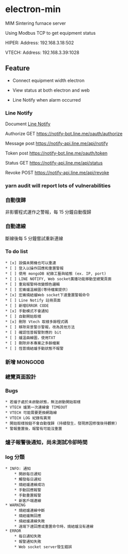 # electron-min

MIM Sintering furnace server

Using Modbus TCP to get equipment status

HIPER:
    Address: 192.168.3.18:502

VTECH:
    Address: 192.168.3.39:1028

## Feature

* Connect equipment width electron

* View status at both electron and web

* Line Notify when alarm occurred

### Line Notify

Document [Line Notify](https://notify-bot.line.me/doc/en/)

Authorize GET https://notify-bot.line.me/oauth/authorize

Message post https://notify-api.line.me/api/notify

Token post https://notify-bot.line.me/oauth/token

Status GET https://notify-api.line.me/api/status
 
Revoke POST https://notify-api.line.me/api/revoke

### yarn audit will report lots of vulnerabilities

### 自動復歸

非影響程式運作之警報，每 15 分鐘自動復歸

### 自動連線

斷線後每 5 分鐘嘗試重新連線

### To do list 
    * [x] 設備未開機也可以重連 
    * [ ] 登入以操作回應和重置警報
    * [ ] 使用 mongoDB 紀錄工藝與組態 (ex. IP, port)
    * [ ] LINE NOTIFY, Web socket廣播功能移動至總覽頁面
    * [ ] 重寫報警時改變顏色邏輯
    * [ ] 宏崙爐溫線圖(等待檔案提供)
    * [x] 宏崙燒結爐Web socket下達重置警報命令
    * [ ] Line Notify 註冊頁面
    * [ ] 新增ERROR CODE
    * [x] 手動模式不會通知
    * [ ] 自動開始取樣
    * [x] 刪除 Vtech 取樣多餘程式碼
    * [ ] 移除背景警示警報，改為其他方法
    * [ ] 確認恆普報警對應的 bit
    * [ ] 爐溫曲線圖，使用TXT
    * [ ] 刪除非本專案之多餘檔案
    * [ ] 恆普燒結爐手動狀態不報警
 
### 新增 MONGODB


### 總覽頁面設計


### Bugs
    * 若爐子處於未啟動狀態，無法啟動開始取樣
    * VTECH 爐第一次連線會 TIMEOUT
    * VTECH 可能需要更換網路線
    * VTECH LOG 紀錄有異常
    * 開始取樣按鈕不會自動復歸 (持續發生，發現原因修復後待觀察)
    * 警報重置後，報警有可能沒重置

### 爐子報警後通知，尚未測試冷卻時間

### log 分類
    * INFO: 通知
        * 開啟每日通知
        * 觸發每日通知
        * 燒結爐連線成功
        * 手動回應報警
        * 手動重置報警
        * 新客戶端連線
    * WARNING
        * 燒結爐連線中斷
        * 燒結爐無回應
        * 燒結爐連線失敗
        * 遠端下達回應或重置命令時，燒結爐沒有連線
    * ERROR
        * 每日通知失敗
        * 報警通知失敗
        * Web socket server發生錯誤
### 

